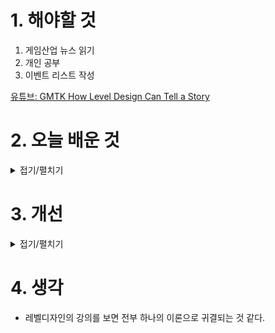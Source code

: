 
# 1. 해야할 것

1. 게임산업 뉴스 읽기 
2. 개인 공부  
3. 이벤트 리스트 작성

[유튜브: GMTK How Level Design Can Tell a Story](https://youtu.be/RwlnCn2EB9o?si=9kRBCSXJaLo9z6a-)

# 2. 오늘 배운 것

<details>
<summary>접기/펼치기</summary>


## GMTK


## 🧩 1. 환경 스토리텔링 (Environmental Storytelling)

### 핵심 개념:

**텍스트나 컷신 없이 환경 자체가 이야기를 전달한다.**

### 사례:

* **BioShock**
  파괴된 연구소, 시체의 위치, 핏자국 등으로 ‘여기서 무슨 일이 있었는가’를 암시함.
  플레이어는 스스로 추론하면서 몰입하게 됨.

* **The Last of Us**
  방치된 방, 아이의 장난감, 식량 캔으로 가족의 흔적을 표현함.

### 분석:

* 플레이어는 \*\*“왜 이곳은 이런 모습이지?”\*\*를 자문하며, 공간을 관찰하고 스스로 이야기를 재구성하게 됩니다. 이는 몰입감과 기억에 깊게 남는 경험을 제공합니다.

---

## 🏗️ 2. 레벨 디자인의 3가지 층위

### 1) 로우 레벨 – **세계관 전달 (Worldbuilding)**

* 배경 설정과 사회 분위기를 보여주는 수준.
* 예: ‘Deus Ex’의 가상 사회에서 기술 격차에 따른 차별 표현

### 2) 미드 레벨 – **공간 구조의 은유**

* 도시의 구조나 배치로 권력 구조를 표현함.
* 예: ‘Dishonored 2’

  * 가난한 지역은 좁고 어둡고, 상류층 지역은 넓고 채광이 좋음.
  * 수직적 공간 구조는 계급을 상징.

### 3) 하이 레벨 – **감정적 장면 구성 (Micro-narratives)**

* 개별 공간에서 플레이어가 발견하는 미니 드라마들
* 예: 'Fallout'에서 시체와 로봇, 메모가 함께 배치되어 있어, 누군가가 방어하려 했던 마지막 순간을 보여줌.

---

## 🎭 3. 감정 유도를 위한 설계 기법

### 공간의 연출

* **좁은 공간 → 긴장감**
* **넓은 공간 → 안도감**
* 예: ‘God of War’에서 이런 공간 전환으로 플레이어 감정을 자연스럽게 이끎

### 색상 및 조명

* ‘Journey’는 색상 변화를 통해 감정의 여정을 표현함

  * 사막의 붉은빛 → 어두운 동굴 → 차가운 눈보라 → 따뜻한 부활의 하늘

---

## 🧍 4. 플레이어의 정체성을 암시하는 디자인

* **공간이 플레이어의 역할을 규정짓는다**

* 예: 'Hitman'

  * 정장을 입은 히트맨이 공공장소에 있으면 의심받음
  * 권한이 있는 구역/없는 구역이 정체성을 유도

* **Bioshock Infinite**

  * Rapture는 어두운 고립 공간 → 폭력적 행동이 당연하게 느껴짐
  * Columbia는 밝고 질서 정연한 공간 → 폭력 행동이 더 도드라짐




</details>




# 3. 개선


<details>
<summary>접기/펼치기</summary>


</details>



# 4. 생각
- 레벨디자인의 강의를 보면 전부 하나의 이론으로 귀결되는 것 같다.

